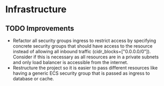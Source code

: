 # Infrastructure

## TODO Improvements

- Refactor all security groups ingress to restrict access by specifying concrete
  security groups that should have access to the resource instead of allowing all
  inbound traffic (cidr_blocks=["0.0.0.0/0"]). Consider if this is necessary as all
  resources are in a private subnets and only load balancer is accessible from the
  internet.
- Restructure the project so it is easier to pass different resources like having
  a generic ECS security group that is passed as ingress to database or cache.
